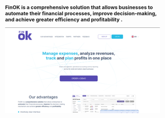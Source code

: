 ### FinOK is a comprehensive solution that allows businesses to automate their financial processes, improve decision-making, and achieve greater efficiency and profitability .
![Alt text](Images/finok.png)
